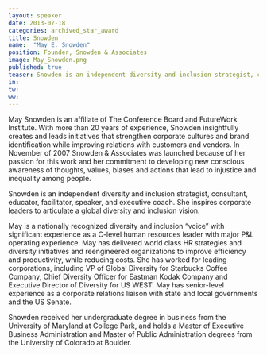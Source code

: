 ```yaml
---
layout: speaker
date: 2013-07-18
categories: archived_star_award
title: Snowden
name:  "May E. Snowden"
position: Founder, Snowden & Associates
image: May_Snowden.png
published: true
teaser: Snowden is an independent diversity and inclusion strategist, consultant, educator, facilitator, speaker, and executive coach. She inspires corporate leaders to articulate a global diversity and inclusion vision.
in:
tw: 
ww:
---
```


May Snowden is an affiliate of The Conference Board and FutureWork Institute. With more than 20 years of experience, Snowden insightfully creates and leads initiatives that strengthen corporate cultures and brand identification while improving relations with customers and vendors. In November of 2007 Snowden & Associates was launched because of her passion for this work and her commitment to developing new conscious awareness of thoughts, values, biases and actions that lead to injustice and inequality among people.

Snowden is an independent diversity and inclusion strategist, consultant, educator, facilitator, speaker, and executive coach. She inspires corporate leaders to articulate a global diversity and inclusion vision.

May is a nationally recognized diversity and inclusion “voice” with significant experience as a C-level human resources leader with major P&L operating experience.  May has delivered world class HR strategies and diversity initiatives and reengineered organizations to improve efficiency and productivity, while reducing costs.  She has worked for leading corporations, including VP of Global Diversity for Starbucks Coffee Company, Chief Diversity Officer for Eastman Kodak Company and Executive Director of Diversity for US WEST.  May has senior-level experience as a corporate relations liaison with state and local governments and the US Senate.

Snowden received her undergraduate degree in business from the University of Maryland at College Park, and holds a Master of Executive Business Administration and Master of Public Administration degrees from the University of Colorado at Boulder.


